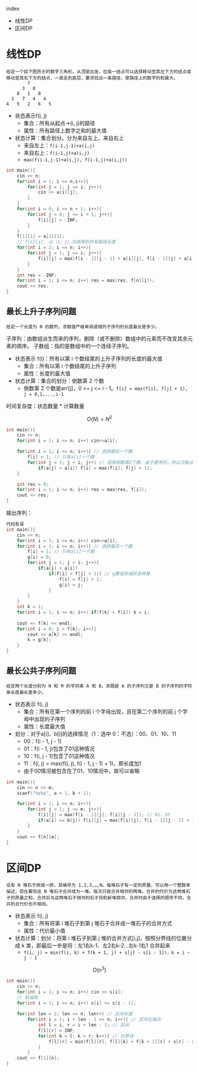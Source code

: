 index
- 线性DP
- 区间DP



# 线性DP

```
给定一个如下图所示的数字三角形，从顶部出发，在每一结点可以选择移动至其左下方的结点或移动至其右下方的结点，一直走到底层，要求找出一条路径，使路径上的数字的和最大。
        7
      3   8
    8   1   0
  2   7   4   4
4   5   2   6   5
```

- 状态表示f(i, j)
  - 集合：所有从起点->(i, j)的路径
  - 属性：所有路径上数字之和的最大值
- 状态计算：集合划分。分为来自左上、来自右上
  - 来自左上：`f(i-1,j-1)+a(i,j)`
  - 来自右上：`f(i-1,j)+a(i,j)`
  - `max(f(i-1,j-1)+a(i,j), f(i-1,j)+a(i,j))`

```cpp
int main(){
    cin >> n;
    for(int i = 1; i <= n;i++){
        for(int j = 1; j <= i; j++){
            cin >> a[i][j];
        }
    }
    for(int i = 0; i <= n + 1; i++){
        for(int j = 0; j <= i + 1; j++){
            f[i][j] = -INF;
        }
    }
    f[1][1] = a[1][1];
    // f[i][j]: 以（i，j）为结尾的所有路径长度
    for(int i = 2; i <= n; i++){
        for(int j = 1; j <= i; j++){
            f[i][j] = max(f[i - 1][j - 1] + a[i][j], f[i - 1][j] + a[i][j]);
        }
    }
    int res = -INF;
    for(int i = 1; i <= n; i++) res = max(res, f[n][i]);
    cout << res;
}
```

##  最长上升子序列问题

```
给定一个长度为 N 的数列，求数值严格单调递增的子序列的长度最长是多少。
```

子序列：由数组派生而来的序列，删除（或不删除）数组中的元素而不改变其余元素的顺序。
子数组：指的是数组中的一个连续子序列。

- 状态表示 f(i)：所有以第 i 个数结尾的上升子序列的长度的最大值
  - 集合：所有以第 i 个数结尾的上升子序列
  - 属性：长度的最大值
- 状态计算：集合的划分：倒数第 2 个数
  - 倒数第 2 个数是arr[j]，0 <= j <= i - 1。`f[i] = max(f[i], f[j] + 1), j = 0,1,...,i-1`


时间复杂度：状态数量 * 计算数量

$$
O(N) = N^2
$$

```cpp
int main(){
    cin >> n;
    for(int i = 1; i <= n; i++) cin>>a[i];

    for(int i = 1; i <= n; i++){ // 选择最后一个数
        f[i] = 1; // 只有a[i]一个数
        for(int j = 1; j < i; j++) // 选择倒数第2个数，由于是序列，所以只能从 i 前面的数字中选择
            if(a[j] < a[i]) f[i] = max(f[i], f[j] + 1);
    }

    int res = 0;
    for(int i = 1; i <= n; i++) res = max(res, f[i]);
    cout << res;
}
```

输出序列：

```cpp
代码有误
int main(){
    cin >> n;
    for(int i = 1; i <= n; i++) cin>>a[i];
    for(int i = 1; i <= n; i++){ // 选择最后一个数
        f[i] = 1; // 只有a[i]一个数
        g[i] = 0;
        for(int j = 1; j < i; j++){
            if(a[j] < a[i])
                if(f[i] < f[j] + 1){ // g数组存储状态转移
                    f[i] = f[j] + 1;
                    g[i] = j;
                }
        }
    }
    int k = 1;
    for(int i = 1; i <= n; i++) if(f[k] < f[i]) k = i;
    
    cout << f[k] << endl;
    for(int i = 0; i < f[k]; i++){
        cout << a[k] << endl;
        k = g[k];
    }
}
```

## 最长公共子序列问题

```
给定两个长度分别为 N 和 M 的字符串 A 和 B，求既是 A 的子序列又是 B 的子序列的字符串长度最长是多少。
```

- 状态表示 f(i, j)
  - 集合：所有在第一个序列的前 i 个字母出现，且在第二个序列的前 j 个字母中出现的子序列
  - 属性：长度最大值
- 划分：对于a[i]、b[i]的选择情况（1：选中  0：不选）：00、01、10、11
  - 00：f(i - 1, j - 1)
  - 01：f(i - 1, j)包含了01这种情况
  - 10：f(i, j - 1)包含了01这种情况
  - 11：f(i, j) = max(f(i, j), f(i - 1, j - 1) + 1)，即长度加1
  - 由于00情况被包含在了01、10情况中，故可以省略

```cpp
int main(){
    cin >> n >> m;
    scanf("%s%s", a + 1, b + 1);

    for(int i = 1; i <= n; i++){
        for(int j = 1; j <= m; j++){
            f[i][j] = max(f[i - 1][j], f[i][j - 1]); // 01、10
            if(a[i] == b[j]) f[i][j] = max(f[i][j], f[i - 1][j - 1] + 1); // 11
        }
    }
    cout << f[n][m];
}
```

# 区间DP

```
设有 N 堆石子排成一排，其编号为 1,2,3,…,N。每堆石子有一定的质量，可以用一个整数来描述，现在要将这 N 堆石子合并成为一堆。每次只能合并相邻的两堆，合并的代价为这两堆石子的质量之和，合并后与这两堆石子相邻的石子将和新堆相邻，合并时由于选择的顺序不同，合并的总代价也不相同。
```

- 状态表示 f(i, j)
  - 集合：所有将第 i 堆石子到第 j 堆石子合并成一堆石子的合并方式
  - 属性：代价最小值
- 状态计算：划分：将第 i 堆石子到第 j 堆的合并方式[i,j]，按照分界线的位置分成 k 类，即最后一步是将：左1右k-1、左2右k-2...左k-1右1 合并起来
  - `f(i, j) = min(f(i, k) + f(k + 1, j) + s[j] - s[i - 1])，k = i ~ j - 1`

$$
O(n^3)
$$

```cpp
int main(){
    cin >> n;
    for(int i = 1; i <= n; i++) cin >> s[i];
    // 前缀和
    for(int i = 1; i <= n; i++) s[i] += s[i - 1];
    
    for(int len = 2; len <= n; len++) // 区间长度
        for(int i = 1; i + len - 1 <= n; i++){ // 区间左端点
            int l = i, r = i + len - 1; // 区间
            f[l][r] = INF;
            for(int k = l; k < r; k++){ // 分界线
                f[l][r] = min(f[l][r], f[l][k] + f[k + 1][r] + s[r] - s[i - 1]);
            }
        }
    cout << f[1][n];
}
```

